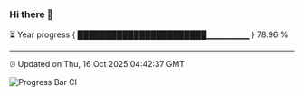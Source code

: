 ### Hi there 👋

⏳ Year progress { ███████████████████████▁▁▁▁▁▁▁ } 78.96 %

---

⏰ Updated on Thu, 16 Oct 2025 04:42:37 GMT

![Progress Bar CI](https://github.com/IshwaranRudhara/GIT-ACTION/workflows/Progress%20Bar%20CI/badge.svg)
